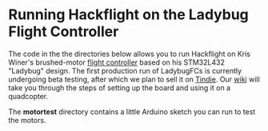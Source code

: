 # Running Hackflight on the Ladybug Flight Controller

The code in the the directories below allows you to run Hackflight on Kris Winer's brushed-motor 
[flight controller](https://www.oshpark.com/shared_projects/2rxr8Eff)
based on his STM32L432 "Ladybug" design. The first production run of LadybugFCs
is currently undergoing beta testing, after which we plan to sell it on <a
href="https://www.tindie.com/">Tindie</a>.  Our 
[wiki](https://github.com/simondlevy/Hackflight/wiki/Hackflight-LadybugFC-Wiki) 
will take you through the steps of setting up the board and using it on a quadcopter.

The <b>motortest</b> directory contains a little Arduino sketch you can run to test the motors.
